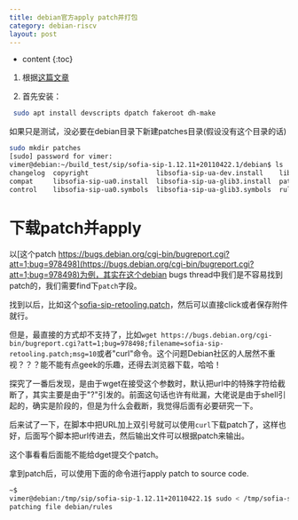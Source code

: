 ```yaml
---
title: debian官方apply patch并打包
category: debian-riscv
layout: post
---
```

* content
{:toc}

1. 根据[这篇文章](http://blog.mathieu-leplatre.info/apply-debian-patches-step-by-step.html#:~:text=Apply%20the%20patch%20file%20patch%20-p0%20%3C%20%24HOME%2FDesktop%2Fgui_track_filter.patch,Add%20your%20dpatch%20name%20in%20the%2000list%20file)

2. 首先安装：

```bash
 sudo apt install devscripts dpatch fakeroot dh-make
```

如果只是测试，没必要在debian目录下新建patches目录(假设没有这个目录的话)

```bash
sudo mkdir patches 
[sudo] password for vimer: 
vimer@debian:~/build_test/sip/sofia-sip-1.12.11+20110422.1/debian$ ls
changelog  copyright                 libsofia-sip-ua-dev.install    libsofia-sip-ua-glib-dev.install  sofia-sip-bin.install
compat     libsofia-sip-ua0.install  libsofia-sip-ua-glib3.install  patches                           sofia-sip-doc.docs
control    libsofia-sip-ua0.symbols  libsofia-sip-ua-glib3.symbols  rules
```

# 下载patch并apply
以[这个patch https://bugs.debian.org/cgi-bin/bugreport.cgi?att=1;bug=978498](https://bugs.debian.org/cgi-bin/bugreport.cgi?att=1;bug=978498)为例，其实在这个debian bugs thread中我们是不容易找到patch的，我们需要find下`patch`字段。

找到以后，比如这个[sofia-sip-retooling.patch](https://bugs.debian.org/cgi-bin/bugreport.cgi?att=1;bug=978498;filename=sofia-sip-retooling.patch;msg=10)，然后可以直接click或者保存附件就行。

但是，最直接的方式却不支持了，比如`wget https://bugs.debian.org/cgi-bin/bugreport.cgi?att=1;bug=978498;filename=sofia-sip-retooling.patch;msg=10`或者"curl"命令。这个问题Debian社区的人居然不重视？？？能不能有点geek的乐趣，还得去浏览器下载，哈哈！

探究了一番后发现，是由于wget在接受这个参数时，默认把url中的特殊字符给截断了，其实主要是由于"?"引发的。前面这句话也许有纰漏，大佬说是由于shell引起的，确实是阶段的，但是为什么会截断，我觉得后面有必要研究一下。

后来试了一下，在脚本中把URL加上双引号就可以使用`curl`下载patch了，这样也好，后面写个脚本把url传进去，然后输出文件可以根据patch来输出。

这个事看看后面能不能给dget提交个patch。

拿到patch后，可以使用下面的命令进行apply patch to source code.

```bash
~$
vimer@debian:/tmp/sip/sofia-sip-1.12.11+20110422.1$ sudo < /tmp/sofia-sip-retooling.patch patch -p1 
patching file debian/rules
```
